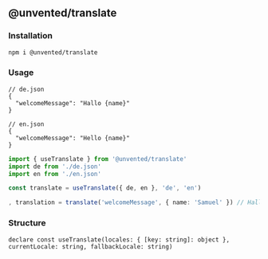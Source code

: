 ## @unvented/translate

### Installation

```bash
npm i @unvented/translate
```

### Usage

```jsonc
// de.json
{
  "welcomeMessage": "Hallo {name}"
}
```

```jsonc
// en.json
{
  "welcomeMessage": "Hello {name}"
}
```

```ts
import { useTranslate } from '@unvented/translate'
import de from './de.json'
import en from './en.json'

const translate = useTranslate({ de, en }, 'de', 'en')

, translation = translate('welcomeMessage', { name: 'Samuel' }) // Hallo Samuel
```

### Structure

```tsc
declare const useTranslate(locales: { [key: string]: object }, currentLocale: string, fallbackLocale: string)
```
